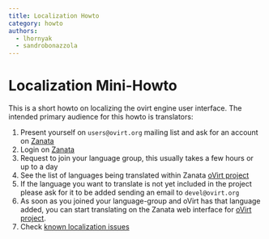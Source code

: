 ```yaml
---
title: Localization Howto
category: howto
authors:
  - lhornyak
  - sandrobonazzola
---
```


# Localization Mini-Howto

This is a short howto on localizing the ovirt engine user interface.
The intended primary audience for this howto is translators:

1. Present yourself on `users@ovirt.org` mailing list and ask for an account on [Zanata](https://zanata.ovirt.org/)
2. Login on [Zanata](https://zanata.ovirt.org/)
3. Request to join your language group, this usually takes a few hours or up to a day
4. See the list of languages being translated within Zanata [oVirt project](https://zanata.ovirt.org/explore)
5. If the language you want to translate is not yet included in the project please ask for it to be added sending an email to `devel@ovirt.org`
6. As soon as you joined your language-group and oVirt has that language added, you can start translating on the Zanata web interface for [oVirt project](https://zanata.ovirt.org/).
7. Check [known localization issues](https://bugzilla.redhat.com/buglist.cgi?quicksearch=classification%3Aovirt%20cf_ovirt_team%3Ai18n)
